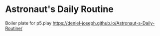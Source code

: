 # Astronaut's Daily Routine
Boiler plate for p5.play
https://deniel-joseph.github.io/Astronaut-s-Daily-Routine/
